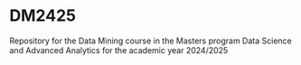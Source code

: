 # DM2425

Repository for the Data Mining course in the Masters program Data Science and Advanced Analytics for the academic year 2024/2025

